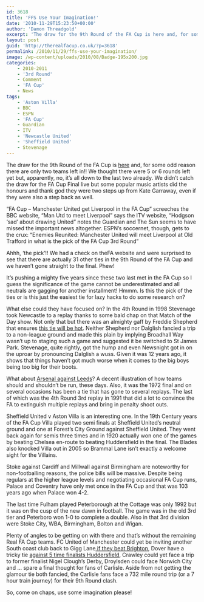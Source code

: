 ```yaml
---
id: 3618
title: 'FFS Use Your Imagination!'
date: '2010-11-29T15:23:50+00:00'
author: 'Damon Threadgold'
excerpt: 'The draw for the 9th Round of the FA Cup is here and, for some odd reason there are only two teams left in!! We thought there were 5 or 6 rounds left yet but, apparently, no, it''s all down to the last two already.'
layout: post
guid: 'http://therealfacup.co.uk/?p=3618'
permalink: /2010/11/29/ffs-use-your-imagination/
image: /wp-content/uploads/2010/08/Badge-195x200.jpg
categories:
    - 2010-2011
    - '3rd Round'
    - Comment
    - 'FA Cup'
    - News
tags:
    - 'Aston Villa'
    - BBC
    - ESPN
    - 'FA Cup'
    - Guardian
    - ITV
    - 'Newcastle United'
    - 'Sheffield United'
    - Stevenage
---
```


The draw for the 9th Round of the FA Cup is [here](http://www.thefa.com/TheFACup/FACompetitions/TheFACup/Fixtures) and, for some odd reason there are only two teams left in!! We thought there were 5 or 6 rounds left yet but, apparently, no, it’s all down to the last two already. We didn’t catch the draw for the FA Cup Final live but some popular music artists did the honours and thank god they were two steps up from Kate Garraway, even if they were also a step back as well.

“FA Cup – Manchester United get Liverpool in the FA Cup” screeches the BBC website, “Man Utd to meet Liverpool” says the ITV website, “Hodgson ‘sad’ about drawing United” notes the Guardian and The Sun seems to have missed the important news altogether. ESPN’s soccernet, though, gets to the crux: “Enemies Reunited: Manchester United will meet Liverpool at Old Trafford in what is the pick of the FA Cup 3rd Round”

Ahhh, ‘the pick’!! We had a check on theFA website and were surprised to see that there are actually 31 other ties in the 9th Round of the FA Cup and we haven’t gone straight to the final. Phew!

It’s pushing a mighty five years since these two last met in the FA Cup so I guess the significance of the game cannot be underestimated and all neutrals are gagging for another installment! Hmmm. Is this the pick of the ties or is this just the easiest tie for lazy hacks to do some research on?

What else could they have focused on? In the 4th Round in 1998 Stevenage took Newcastle to a replay thanks to some bald chap on that Match of the Day show. Not only that but there was an almighty gaff by Freddie Shepherd that ensures [this tie will be hot](http://www.chroniclelive.co.uk/newcastle-united/nufc-news/2010/11/28/united-face-rematch-against-stevenage-in-fa-cup-72703-27732310/). Neither Shepherd nor Dalglish fancied a trip to a non-league ground and made this plain by implying Broadhall Way wasn’t up to staging such a game and suggested it be switched to St James Park. Stevenage, quite rightly, got the hump and even Newsnight got in on the uproar by pronouncing Dalglish a wuss. Given it was 12 years ago, it shows that things haven’t got much worse when it comes to the big boys being too big for their boots.

What about [Arsenal against Leeds](http://www.gibfootballshow.co.uk/2010/11/the-magic-of-the-fa-cup%E2%80%A6/)? A decent illustration of how teams should and shouldn’t be run, these days. Also, it was the 1972 final and on several occasions has been a tie that has gone to several replays. The last of which was the 4th Round 3rd replay in 1991 that did a lot to convince the FA to extinguish multiple replays and bring in penalty shoot outs.

Sheffield United v Aston Villa is an interesting one. In the 19th Century years of the FA Cup Villa played two semi finals at Sheffield United’s neutral ground and one at Forest’s City Ground against Sheffield United. They went back again for semis three times and in 1920 actually won one of the games by beating Chelsea en-route to beating Huddersfield in the final. The Blades also knocked Villa out in 2005 so Brammal Lane isn’t exactly a welcome sight for the Villains.

Stoke against Cardiff and Millwall against Birmingham are noteworthy for non-footballing reasons, the police bills will be massive. Despite being regulars at the higher league levels and negotiating occasional FA Cup runs, Palace and Coventry have only met once in the FA Cup and that was 103 years ago when Palace won 4-2.

The last time Fulham played Peterborough at the Cottage was only 1992 but it was on the cusp of the new dawn in football. The game was in the old 3rd tier and Peterboro won 1-0 to complete a double. Also in that 3rd division were Stoke City, WBA, Birmingham, Bolton and Wigan.

Plenty of angles to be getting on with there and that’s without the remaining Real FA Cup teams. FC United of Manchester could yet be inviting another South coast club back to Gigg Lane[ if they beat Brighton](http://europeanfootballweekends.blogspot.com/2010/11/brighton-v-fc-united-of-manchester.html), Dover have a tricky tie [against 5 time finalists Huddersfield](http://dover-athletic.co.uk/index.php?p=news&id=1678), Crawley could yet face a trip to former finalist Nigel Clough’s Derby, Droylsden could face Norwich City and … spare a final thought for fans of Carlisle. Aside from not getting the glamour tie both fancied, the Carlisle fans face a 732 mile round trip (or a 7 hour train journey) for their 9th Round clash.

So, come on chaps, use some imagination please!